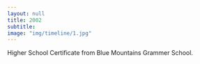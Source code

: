 ```yaml
---
layout: null
title: 2002
subtitle:
image: "img/timeline/1.jpg"
---
```

Higher School Certificate from Blue Mountains Grammer School.